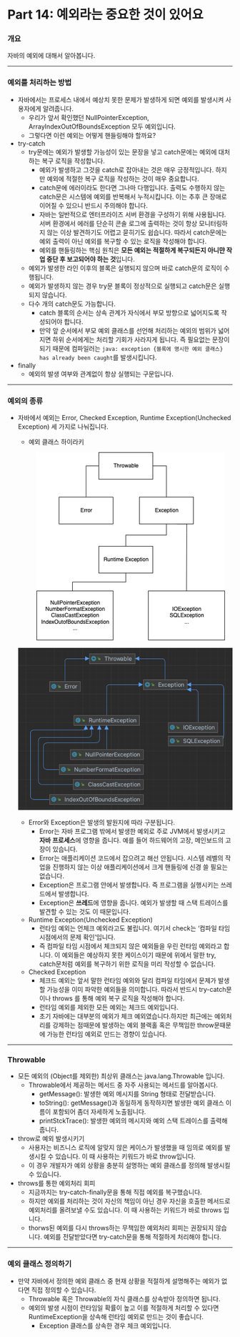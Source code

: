 # Part 14: 예외라는 중요한 것이 있어요

### 개요

자바의 예외에 대해서 알아봅니다.

---

### 예외를 처리하는 방법

- 자바에서는 프로세스 내에서 예상치 못한 문제가 발생하게 되면 예외를 발생시켜 사용자에게 알려줍니다.
    - 우리가 앞서 확인했던 NullPointerException, ArrayIndexOutOfBoundsException 모두 예외입니다.
    - 그렇다면 이런 예외는 어떻게 핸들링해야 할까요?
- try-catch
    - try문에는 예외가 발생할 가능성이 있는 문장을 넣고 catch문에는 예외에 대처하는 복구 로직을 작성합니다.
        - 예외가 발생하고 그것을 catch로 잡아내는 것은 매우 긍정적입니다. 하지만 예외에 적절한 복구 로직을 작성하는 것이 매우 중요합니다.
        - catch문에 에러이라도 한다면 그나마 다행입니다. 출력도 수행하지 않는 catch문은 시스템에 예외를 반복해서 누적시킵니다. 이는 추후 큰 장애로 이어질 수 있으니 반드시 주의해야 합니다.
        - 자바는 일반적으로 엔터프라이즈 서버 환경을 구성하기 위해 사용됩니다. 서버 환경에서 에러를 단순히 콘솔 로그에 출력하는 것이 항상 모니터링하지 않는 이상 발견하기도 어렵고 묻히기도 쉽습니다. 따라서 catch문에는 예외 출력이 아닌 예외를 복구할 수 있는 로직을 작성해야 합니다.
        - 예외를 핸들링하는 핵심 원칙은 **모든 예외는 적절하게 복구되든지 아니먄 작업 중단 후 보고되어야 하는 것**입니다.
    - 예외가 발생한 라인 이후의 블록은 실행되지 않으며 바로 catch문의 로직이 수행됩니다.
    - 예외가 발생하지 않는 경우 try문 블록이 정상적으로 실행되고 catch문은 실행되지 않습니다.
    - 다수 개의 catch문도 가능합니다.
        - catch 블록의 순서는 상속 관계가 자식에서 부모 방향으로 넓어지도록 작성되어야 합니다.
        - 만약 앞 순서에서 부모 예외 클래스를 선언해 처리하는 예외의 범위가 넓어지면 하위 순서에게는 처리할 기회가 사라지게 됩니다. 즉 필요없는 문장이 되기 때문에 컴파일러는 `java: exception {블록에 명시한 예외 클래스} has already been caught`를 발생시킵니다.
- finally
    - 예외의 발생 여부와 관계없이 항상 실행되는 구문입니다.

---

### 예외의 종류

- 자바에서 예외는 Error, Checked Exception, Runtime Exception(Unchecked Exception) 세 가지로 나눠집니다.
    - 예외 클래스 하이라키
        
        
        <p align="center"><img src="img/Throwable-pic.png"></p>

	<p align="center"><img src="img/Throwable-ide.png"></p>
        
    - Error와 Exception은 발생의 발원지에 따라 구분됩니다.
        - Error는 자바 프로그램 밖에서 발생한 예외로 주로 JVM에서 발생시키고 **자바 프로세스**에 영향을 줍니다. 예를 들어 하드웨어의 고장, 메인보드의 고장이 있습니다.
        - Error는 애플리케이션 코드에서 잡으려고 해선 안됩니다. 시스템 레벨의 작업을 진행하지 않는 이상 애플리케이션에서 크게 핸들링에 신경 쓸 필요는 없습니다.
        - Exception은 프로그램 안에서 발생합니다. 즉 프로그램을 실행시키는 쓰레드에서 발생합니다.
        - Exception은 **쓰레드**에 영향을 줍니다. 예외가 발생할 때 스택 트레이스를 발견할 수 있는 것도 이 때문입니다.
    - Runtime Exception(Unchecked Exception)
        - 런타임 예외는 언체크 예외라고도 불립니다. 여기서 check는 ‘컴파일 타임 시점에서의 문제 확인’입니다.
        - 즉 컴파일 타임 시점에서 체크되지 않은 예외들을 우린 런타임 예외라고 합니다. 이 예외들은 예상하지 못한 케이스이기 때문에 위에서 말한 try, catch문처럼 예외를 복구하기 위한 로직을 미리 작성할 수 없습니다.
    - Checked Exception
        - 체크드 예외는 앞서 말한 런타임 예외와 달리 컴파일 타임에서 문제가 발생할 가능성을 이미 파악한 예외들을 의미합니다. 따라서 반드시 try-catch문이나 throws 를 통해 예외 복구 로직을 작성해야 합니다.
        - 런타임 예외를 제외한 모든 예외는 체크드 예외입니다.
        - 초기 자바에는 대부분의 예외가 체크 예외였습니다.하지만 최근에는 예외처리를 강제하는 점때문에 발생하는 예외 블랙홀 혹은 무책임한 throw문때문에 가능한 런타임 예외로 만드는 경향이 있습니다.

---

### Throwable

- 모든 예외의 (Object를 제외한) 최상위 클래스는 java.lang.Throwable 입니다.
    - Throwable에서 제공하는 메서드 중 자주 사용되는 메서드를 알아봅시다.
        - getMessage(): 발생한 예외 메시지를 String 형태로 전달받습니다.
        - toString(): getMessage()과 동일하게 동작하지면 발생한 예외 클래스 이름이 포함되어 좀더 자세하게 노출됩니다.
        - printStckTrace(): 발생한 예외의 메시지와 예외 스택 트레이스를 출력해줍니다.
- throw로 예외 발생시키기
    - 사용자는 비즈니스 로직에 알맞지 않은 케이스가 발생했을 때 임의로 예외를 발생시킬 수 있습니다. 이 때 사용하는 키워드가 바로 throw입니다.
    - 이 경우 개발자가 예외 상황을 충분히 설명하는 예외 클래스를 정의해 발생시킬 수 있습니다.
- throws를 통한 예외처리 회피
    - 지금까지는 try-catch-finally문을 통해 직접 예외를 복구했습니다.
    - 하지만 예외를 처리하는 것이 자신의 책임이 아닌 경우 자신을 호출한 메서드로 예외처리를 올려보낼 수도 있습니다. 이 때 사용하는 키워드가 바로 throws 입니다.
    - thorws된 예외를 다시 throws하는 무책임한 예외처리 회피는 권장되지 않습니다. 예외를 전달받았다면 try-catch문을 통해 적절하게 처리해야 합니다.

---

### 예외 클래스 정의하기

- 만약 자바에서 정의한 예외 클래스 중 현재 상황을 적절하게 설명해주는 예외가 없다면 직접 정의할 수 있습니다.
    - Throwable 혹은 Throwable의 자식 클래스를 상속받아 정의하면 됩니다.
    - 예외의 발생 시점이 런타임일 확률이 높고 이를 적절하게 처리할 수 있다면 RuntimeException을 상속해 런타임 예외로 만드는 것이 좋습니다.
        - Exception 클래스를 상속한 경우 체크 예외입니다.